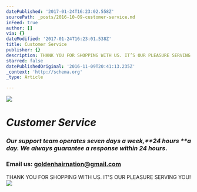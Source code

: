 ```yaml
---
datePublished: '2017-01-24T16:23:02.558Z'
sourcePath: _posts/2016-10-09-customer-service.md
inFeed: true
author: []
via: {}
dateModified: '2017-01-24T16:23:01.538Z'
title: Customer Service
publisher: {}
description: THANK YOU FOR SHOPPING WITH US. IT’S OUR PLEASURE SERVING YOU!
starred: false
datePublishedOriginal: '2016-11-09T20:41:13.235Z'
_context: 'http://schema.org'
_type: Article

---
```

![](https://the-grid-user-content.s3-us-west-2.amazonaws.com/b5bfc6f3-1bbb-43ac-bb18-cc6f6563b957.jpg)

# _**Customer Service**_

### _Our support team operates seven days a week,**24 hours **a day. We always guarantee a response within **24 hours**_.

### Email us: goldenhairnation@gmail.com

THANK YOU FOR SHOPPING WITH US. IT'S OUR PLEASURE SERVING YOU!
![](https://the-grid-user-content.s3-us-west-2.amazonaws.com/ee7182c0-7e4f-4421-bb5b-804bb8ca3c34.png)